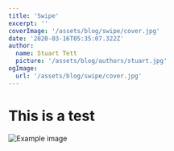 ```yaml
---
title: 'Swipe'
excerpt: ''
coverImage: '/assets/blog/swipe/cover.jpg'
date: '2020-03-16T05:35:07.322Z'
author:
  name: Stuart Tett
  picture: '/assets/blog/authors/stuart.jpg'
ogImage:
  url: '/assets/blog/swipe/cover.jpg'
---
```


# This is a test

![Example image](/assets/blog/authors/stuart.jpg?w=1920&h=1920)